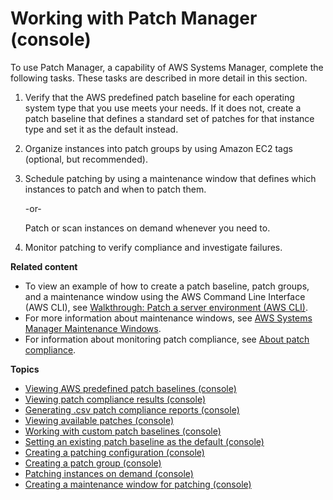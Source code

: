 # Working with Patch Manager \(console\)<a name="sysman-patch-working"></a>

To use Patch Manager, a capability of AWS Systems Manager, complete the following tasks\. These tasks are described in more detail in this section\.

1. Verify that the AWS predefined patch baseline for each operating system type that you use meets your needs\. If it does not, create a patch baseline that defines a standard set of patches for that instance type and set it as the default instead\.

1. Organize instances into patch groups by using Amazon EC2 tags \(optional, but recommended\)\.

1. Schedule patching by using a maintenance window that defines which instances to patch and when to patch them\.

   \-or\-

   Patch or scan instances on demand whenever you need to\.

1. Monitor patching to verify compliance and investigate failures\.

**Related content**
+ To view an example of how to create a patch baseline, patch groups, and a maintenance window using the AWS Command Line Interface \(AWS CLI\), see [Walkthrough: Patch a server environment \(AWS CLI\)](sysman-patch-cliwalk.md)\.
+ For more information about maintenance windows, see [AWS Systems Manager Maintenance Windows](systems-manager-maintenance.md)\.
+ For information about monitoring patch compliance, see [About patch compliance](sysman-compliance-about.md#sysman-compliance-monitor-patch)\.

**Topics**
+ [Viewing AWS predefined patch baselines \(console\)](view-predefined-patch-baselines.md)
+ [Viewing patch compliance results \(console\)](viewing-patch-compliance-results.md)
+ [Generating \.csv patch compliance reports \(console\)](patch-compliance-reports-to-s3.md)
+ [Viewing available patches \(console\)](viewing-available-patches.md)
+ [Working with custom patch baselines \(console\)](sysman-patch-baseline-console.md)
+ [Setting an existing patch baseline as the default \(console\)](set-default-patch-baseline.md)
+ [Creating a patching configuration \(console\)](create-patching-configuration.md)
+ [Creating a patch group \(console\)](sysman-patch-group-tagging.md)
+ [Patching instances on demand \(console\)](patch-on-demand.md)
+ [Creating a maintenance window for patching \(console\)](sysman-patch-mw-console.md)